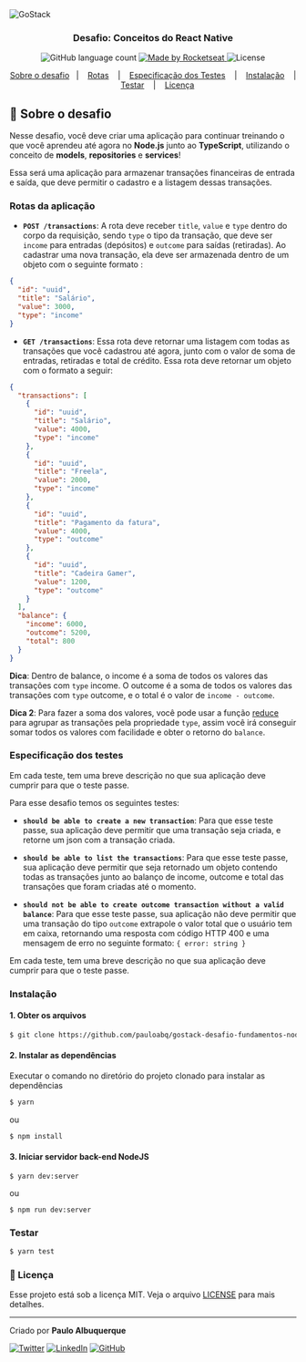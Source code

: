 <img alt="GoStack" src="https://storage.googleapis.com/golden-wind/bootcamp-gostack/header-desafios.png" />

<h3 align="center">
  Desafio: Conceitos do React Native
</h3>


<p align="center">

  <img alt="GitHub language count" src="https://img.shields.io/github/languages/count/pauloabq/gostack-desafio-fundamentos-nodejs">

  <a href="https://rocketseat.com.br">
    <img alt="Made by Rocketseat" src="https://img.shields.io/badge/gostack%20bootcamp-Rocketseat-%237259c1">
  </a>

  <img alt="License" src="https://img.shields.io/github/license/pauloabq/gostack-desafio-fundamentos-nodejs">


</p>

<p align="center">
  <a href="#rocket-sobre-o-desafio">Sobre o desafio</a>&nbsp;&nbsp;&nbsp;|&nbsp;&nbsp;&nbsp;
  <a href="#rotas-da-aplicação">Rotas</a>
  &nbsp;&nbsp;&nbsp;|&nbsp;&nbsp;&nbsp;
  <a href="#-especificação-dos-testes">Especificação dos Testes</a>
  &nbsp;&nbsp;&nbsp;|&nbsp;&nbsp;&nbsp;
  <a href="#instalação">Instalação</a>
  &nbsp;&nbsp;&nbsp;|&nbsp;&nbsp;&nbsp;
  <a href="#testar">Testar</a>
  &nbsp;&nbsp;&nbsp;|&nbsp;&nbsp;&nbsp;
  <a href="#memo-licença">Licença</a>

</p>

## :rocket: Sobre o desafio

Nesse desafio, você deve criar uma aplicação para continuar treinando o que você aprendeu até agora no **Node.js** junto ao **TypeScript**, utilizando o conceito de **models**, **repositories** e **services**!

Essa será uma aplicação para armazenar transações financeiras de entrada e saída, que deve permitir o cadastro e a listagem dessas transações.


### Rotas da aplicação


- **`POST /transactions`**: A rota deve receber `title`, `value` e `type` dentro do corpo da requisição, sendo `type` o tipo da transação, que deve ser `income` para entradas (depósitos) e `outcome` para saídas (retiradas). Ao cadastrar uma nova transação, ela deve ser armazenada dentro de um objeto com o seguinte formato :

```json
{
  "id": "uuid",
  "title": "Salário",
  "value": 3000,
  "type": "income"
}
```

- **`GET /transactions`**: Essa rota deve retornar uma listagem com todas as transações que você cadastrou até agora, junto com o valor de soma de entradas, retiradas e total de crédito. Essa rota deve retornar um objeto com o formato a seguir:

```json
{
  "transactions": [
    {
      "id": "uuid",
      "title": "Salário",
      "value": 4000,
      "type": "income"
    },
    {
      "id": "uuid",
      "title": "Freela",
      "value": 2000,
      "type": "income"
    },
    {
      "id": "uuid",
      "title": "Pagamento da fatura",
      "value": 4000,
      "type": "outcome"
    },
    {
      "id": "uuid",
      "title": "Cadeira Gamer",
      "value": 1200,
      "type": "outcome"
    }
  ],
  "balance": {
    "income": 6000,
    "outcome": 5200,
    "total": 800
  }
}
```

**Dica**: Dentro de balance, o income é a soma de todos os valores das transações com `type` income. O outcome é a soma de todos os valores das transações com `type` outcome, e o total é o valor de `income - outcome`.

**Dica 2**: Para fazer a soma dos valores, você pode usar a função [reduce](https://developer.mozilla.org/pt-BR/docs/Web/JavaScript/Reference/Global_Objects/Array/reduce) para agrupar as transações pela propriedade `type`, assim você irá conseguir somar todos os valores com facilidade e obter o retorno do `balance`.

### Especificação dos testes

Em cada teste, tem uma breve descrição no que sua aplicação deve cumprir para que o teste passe.

Para esse desafio temos os seguintes testes:

- **`should be able to create a new transaction`**: Para que esse teste passe, sua aplicação deve permitir que uma transação seja criada, e retorne um json com a transação criada.

- **`should be able to list the transactions`**: Para que esse teste passe, sua aplicação deve permitir que seja retornado um objeto contendo todas as transações junto ao balanço de income, outcome e total das transações que foram criadas até o momento.

- **`should not be able to create outcome transaction without a valid balance`**: Para que esse teste passe, sua aplicação não deve permitir que uma transação do tipo `outcome` extrapole o valor total que o usuário tem em caixa, retornando uma resposta com código HTTP 400 e uma mensagem de erro no seguinte formato: `{ error: string }`


Em cada teste, tem uma breve descrição no que sua aplicação deve cumprir para que o teste passe.


### Instalação

#### 1. Obter os arquivos

```bash
$ git clone https://github.com/pauloabq/gostack-desafio-fundamentos-nodejs

```
#### 2. Instalar as dependências

Executar o comando no diretório do projeto clonado para instalar as dependências

```bash
$ yarn
```
ou

```bash
$ npm install
```
#### 3. Iniciar servidor back-end NodeJS

```
$ yarn dev:server
```
ou
```
$ npm run dev:server
```



### Testar

```bash
$ yarn test
```

### :memo: Licença

Esse projeto está sob a licença MIT. Veja o arquivo [LICENSE](LICENSE) para mais detalhes.

---

Criado por <strong>Paulo Albuquerque</strong>

[![Twitter][twitter-shield]][twitter-url] [![LinkedIn][linkedin-shield]][linkedin-url] [![GitHub][github-profile-shield]][github-profile-url]


<!-- MARKDOWN LINKS & IMAGES -->
<!-- https://www.markdownguide.org/basic-syntax/#reference-style-links -->
[license-shield]: https://img.shields.io/github/license/pauloabq/gostack-desafio-fundamentos-nodejs
[license-url]: https://github.com/pauloabq/gostack-desafio-fundamentos-nodejs/LICENSE

[twitter-shield]: https://img.shields.io/badge/-twitter-black.svg?style=flat-square&logo=twitter&colorB=555
[twitter-url]: http://twitter.com/pauloabq

[github-profile-shield]: https://img.shields.io/badge/-Github-black?style=flat-square&logo=github&colorB=555
[github-profile-url]: http://github.com/pauloabq

[linkedin-shield]: https://img.shields.io/badge/-LinkedIn-black.svg?style=flat-square&logo=linkedin&colorB=555
[linkedin-url]: https://linkedin.com/in/pauloabq


[github-lang-shield]: https://img.shields.io/github/languages/count/pauloabq/gostack-desafio-fundamentos-nodejs
[github-lang-url]: http://github.com/pauloabq
